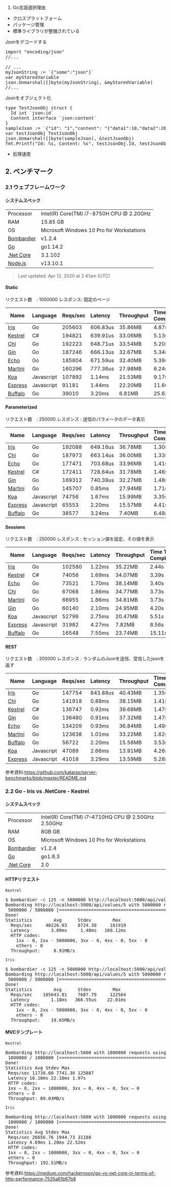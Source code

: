 

1. Go言語選択理由

- クロスプラットフォーム
- パッケージ管理
- 標準ライブラリが整備されている

Jsonをデコードする
<pre>
import "encoding/json"
//...

// ... 
myJsonString := `{"some":"json"}`
var myStoredVariable
json.Unmarshal([]byte(myJsonString), &myStoredVariable)
//...
</pre>


Jsonをオブジェクト化

<pre>
type TestJsonObj struct {
  Id int `json:id`
  Content interface `json:content`
}
sampleJson := `{"id": "1","content": "{"data1":10,"data2":20}"}`
var testJsonObj TestJsonObj	
json.Unmarshal([]byte(sampleJson), &testJsonObj)
fmt.Printf("Id: %s, Content: %s", testJsonObj.Id, testJsonObj.Content)
</pre>
- 処理速度

## 2. ベンチマーク

### 2.1 ウェブフレームワーク

#### システムスペック

|    |    |
|----|:---|
| Processor | Intel(R) Core(TM) i7-8750H CPU @ 2.20GHz |
| RAM | 15.85 GB |
| OS | Microsoft Windows 10 Pro for Workstations |
| [Bombardier](https://github.com/codesenberg/bombardier) | v1.2.4 |
| [Go](https://golang.org) | go1.14.2 |
| [.Net Core](https://dotnet.microsoft.com/) | 3.1.102 |
| [Node.js](https://nodejs.org/) | v13.10.1 |

> Last updated: Apr 12, 2020 at 2:41am (UTC)

#### Static

リクエスト数　: 1000000
レスポンス: 固定のページ

| Name | Language | Reqs/sec | Latency | Throughput | Time To Complete |
|------|:---------|:---------|:--------|:-----------|:-----------------|
| [Iris](https://github.com/kataras/iris) | Go |205603 |606.83us |35.86MB |4.87s |
| [Kestrel](https://github.com/dotnet/aspnetcore) | C# |194821 |639.91us |33.06MB |5.13s |
| [Chi](https://github.com/pressly/chi) | Go |192223 |648.71us |33.54MB |5.20s |
| [Gin](https://github.com/gin-gonic/gin) | Go |187246 |666.13us |32.67MB |5.34s |
| [Echo](https://github.com/labstack/echo) | Go |185804 |671.59us |32.40MB |5.39s |
| [Martini](https://github.com/go-martini/martini) | Go |160296 |777.36us |27.98MB |6.24s |
| [Koa](https://github.com/koajs/koa) | Javascript |107892 |1.14ms |21.53MB |9.17s |
| [Express](https://github.com/expressjs/express) | Javascript |91181 |1.44ms |22.20MB |11.60s |
| [Buffalo](https://github.com/gobuffalo/buffalo) | Go |39010 |3.20ms |6.81MB |25.63s |

#### Parameterized

リクエスト数　: 250000
レスポンス : 送信のパラメータのデータ表示

| Name | Language | Reqs/sec | Latency | Throughput | Time To Complete |
|------|:---------|:---------|:--------|:-----------|:-----------------|
| [Iris](https://github.com/kataras/iris) | Go |192088 |649.16us |36.78MB |1.30s |
| [Chi](https://github.com/pressly/chi) | Go |187973 |663.14us |36.00MB |1.33s |
| [Echo](https://github.com/labstack/echo) | Go |177471 |703.68us |33.96MB |1.41s |
| [Kestrel](https://github.com/dotnet/aspnetcore) | C# |172411 |728.64us |31.78MB |1.46s |
| [Gin](https://github.com/gin-gonic/gin) | Go |169312 |740.39us |32.27MB |1.48s |
| [Martini](https://github.com/go-martini/martini) | Go |145707 |0.85ms |27.94MB |1.71s |
| [Koa](https://github.com/koajs/koa) | Javascript |74756 |1.67ms |15.99MB |3.35s |
| [Express](https://github.com/expressjs/express) | Javascript |65553 |2.20ms |15.57MB |4.41s |
| [Buffalo](https://github.com/gobuffalo/buffalo) | Go |38577 |3.24ms |7.40MB |6.48s |

#### Sessions

リクエスト数　: 250000
レスポンス : セッション値を設定、その値を表示

| Name | Language | Reqs/sec | Latency | Throughput | Time To Complete |
|------|:---------|:---------|:--------|:-----------|:-----------------|
| [Iris](https://github.com/kataras/iris) | Go |102580 |1.22ms |35.22MB |2.44s |
| [Kestrel](https://github.com/dotnet/aspnetcore) | C# |74056 |1.69ms |34.07MB |3.39s |
| [Echo](https://github.com/labstack/echo) | Go |73521 |1.70ms |38.14MB |3.40s |
| [Chi](https://github.com/pressly/chi) | Go |67068 |1.86ms |34.77MB |3.73s |
| [Martini](https://github.com/go-martini/martini) | Go |66955 |1.86ms |34.81MB |3.73s |
| [Gin](https://github.com/gin-gonic/gin) | Go |60140 |2.10ms |24.95MB |4.20s |
| [Koa](https://github.com/koajs/koa) | Javascript |52796 |2.75ms |20.47MB |5.51s |
| [Express](https://github.com/expressjs/express) | Javascript |31982 |4.27ms |7.82MB |8.56s |
| [Buffalo](https://github.com/gobuffalo/buffalo) | Go |16548 |7.55ms |23.74MB |15.11s |

#### REST

リクエスト数　: 200000
レスポンス : ランダムのJsonを送信、受信したjsonを返す

| Name | Language | Reqs/sec | Latency | Throughput | Time To Complete |
|------|:---------|:---------|:--------|:-----------|:-----------------|
| [Iris](https://github.com/kataras/iris) | Go |147754 |843.88us |40.43MB |1.35s |
| [Chi](https://github.com/pressly/chi) | Go |141918 |0.88ms |38.15MB |1.41s |
| [Kestrel](https://github.com/dotnet/aspnetcore) | C# |136747 |0.92ms |39.68MB |1.47s |
| [Gin](https://github.com/gin-gonic/gin) | Go |136480 |0.91ms |37.32MB |1.47s |
| [Echo](https://github.com/labstack/echo) | Go |134209 |0.93ms |36.84MB |1.49s |
| [Martini](https://github.com/go-martini/martini) | Go |123638 |1.01ms |33.22MB |1.62s |
| [Buffalo](https://github.com/gobuffalo/buffalo) | Go |56722 |2.20ms |15.56MB |3.53s |
| [Koa](https://github.com/koajs/koa) | Javascript |47089 |2.66ms |13.91MB |4.26s |
| [Express](https://github.com/expressjs/express) | Javascript |41018 |3.29ms |13.59MB |5.28s |


参考資料:https://github.com/kataras/server-benchmarks/blob/master/README.md

### 2.2 Go - Iris vs .NetCore - Kestrel


#### システムスペック

|    |    |
|----|:---|
| Processor | Intel(R) Core(TM) i7–4710HQ CPU @ 2.50GHz 2.50GHz |
| RAM | 8GB GB |
| OS | Microsoft Windows 10 Pro for Workstations |
| [Bombardier](https://github.com/codesenberg/bombardier) | v1.2.4 |
| [Go](https://golang.org) | go1.8.3 |
| [.Net Core](https://dotnet.microsoft.com/) | 2.0 |

#### HTTPリクエスト
<code>Kestrel</code>
<pre>
$ bombardier -c 125 -n 5000000 http://localhost:5000/api/values/5
Bombarding http://localhost:5000/api/values/5 with 5000000 requests using 125 connections
 5000000 / 5000000 [=====================================================] 100.00% 2m3s
Done!
Statistics        Avg      Stdev        Max
  Reqs/sec     40226.03    8724.30     161919
  Latency        3.09ms     1.40ms   169.12ms
  HTTP codes:
    1xx - 0, 2xx - 5000000, 3xx - 0, 4xx - 0, 5xx - 0
    others - 0
  Throughput:     8.91MB/s
</pre>

<code>Iris</code>
<pre>
$ bombardier -c 125 -n 5000000 http://localhost:5000/api/values/5
Bombarding http://localhost:5000/api/values/5 with 5000000 requests using 125 connections
 5000000 / 5000000 [======================================================] 100.00% 47s
Done!
Statistics        Avg      Stdev        Max
  Reqs/sec    105643.81    7687.79     122564
  Latency        1.18ms   366.55us    22.01ms
  HTTP codes:
    1xx - 0, 2xx - 5000000, 3xx - 0, 4xx - 0, 5xx - 0
    others - 0
  Throughput:    19.65MB/s
</pre>


#### MVCテンプレート

<code>Kestrel</code>
<pre>
Bombarding http://localhost:5000 with 1000000 requests using 125 connections
 1000000 / 1000000 [====================================================] 100.00% 1m20s
Done!
Statistics Avg Stdev Max
 Reqs/sec 11738.60 7741.36 125887
 Latency 10.10ms 22.10ms 1.97s
 HTTP codes:
 1xx — 0, 2xx — 1000000, 3xx — 0, 4xx — 0, 5xx — 0
 others — 0
 Throughput: 89.03MB/s
</pre>

<code>Iris</code>
<pre>
Bombarding http://localhost:5000 with 1000000 requests using 125 connections
 1000000 / 1000000 [======================================================] 100.00% 37s
Done!
Statistics Avg Stdev Max
 Reqs/sec 26656.76 1944.73 31188
 Latency 4.69ms 1.20ms 22.52ms
 HTTP codes:
 1xx — 0, 2xx — 1000000, 3xx — 0, 4xx — 0, 5xx — 0
 others — 0
 Throughput: 192.51MB/s
</pre>

参考資料:https://medium.com/hackernoon/go-vs-net-core-in-terms-of-http-performance-7535a61b67b8